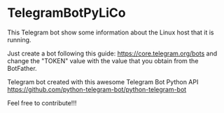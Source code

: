 # TelegramBotPyLiCo

This Telegram bot show some information about the Linux host that it is running.

Just create a bot following this guide: https://core.telegram.org/bots and change the "TOKEN" value with the value that you obtain from the BotFather.

Telegram bot created with this awesome Telegram Bot Python API https://github.com/python-telegram-bot/python-telegram-bot

Feel free to contribute!!!
